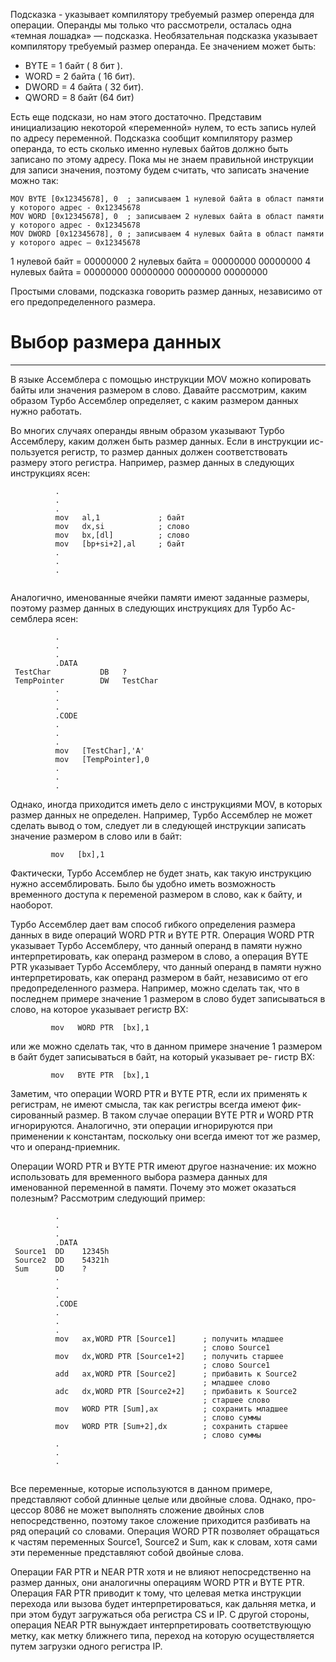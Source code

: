 Подсказка - указывает компилятору требуемый размер оперенда для операции. Операнды мы только что рассмотрели, осталась одна «темная лошадка» — подсказка. Необязательная подсказка указывает компилятору требуемый размер операнда. Ее значением может быть:

 - BYTE = 1 байт ( 8 бит ).
 - WORD = 2 байта ( 16 бит).
 - DWORD = 4 байта ( 32 бит).
 - QWORD = 8 байт (64 бит)

Есть еще подскази, но нам этого достаточно. Представим инициализацию некоторой «переменной» нулем, то есть запись нулей по
адресу переменной. Подсказка сообщит компилятору размер операнда, то есть сколько именно нулевых байтов должно быть записано
по этому адресу. Пока мы не знаем правильной инструкции для записи значения, поэтому будем считать, что записать значение
можно так:


```
MOV BYTE [0x12345678], 0  ; записываем 1 нулевой байтa в област памяти у которого адрес - 0x12345678
MOV WORD [0x12345678], 0  ; записываем 2 нулевых байта в област памяти у которого адрес - 0x12345678
MOV DWORD [0x12345678], 0 ; записываем 4 нулевых байта в област памяти у которого адрес – 0x12345678
  ```

1 нулевой байт = 00000000
2 нулевых байта = 00000000 00000000
4 нулевых байта = 00000000 00000000 00000000 00000000

Простыми словами, подсказка говорить размер данных, независимо от его предопределенного размера.

# Выбор размера данных
-----------------------------------------------------------------

В языке Ассемблера с помощью инструкции MOV можно копировать байты  или  значения  размером в слово. Давайте рассмотрим, каким образом Турбо Ассемблер определяет, с каким размером данных нужно
работать.

Во многих случаях операнды явным образом указывают Турбо Ассемблеру,  каким должен быть размер данных. Если в инструкции ис-
пользуется регистр, то размер данных должен соответствовать  размеру этого регистра. Например, размер данных в следующих инструкциях ясен:


```
          .
          .
          .
          mov   al,1             ; байт
          mov   dx,si            ; слово
          mov   bx,[dl]          ; слово
          mov   [bp+si+2],al     ; байт
          .
          .
          .


```
	 
Аналогично, именованные ячейки памяти имеют заданные  размеры,  поэтому  размер данных в следующих инструкциях для Турбо Ас-
семблера ясен:


```
          .
          .
          .
          .DATA
 TestChar           DB   ?
 TempPointer        DW   TestChar
          .
          .
          .
          .CODE
          .
          .
          .
          mov   [TestChar],'A'
          mov   [TempPointer],0
          .
          .
          .

```

Однако, иногда приходится иметь дело с инструкциями  MOV,  в которых  размер данных не определен. Например, Турбо Ассемблер не
может сделать вывод о том, следует ли в следующей инструкции  записать значение размером в слово или в байт:


```
         mov   [bx],1

```

Фактически, Турбо Ассемблер не будет знать, как такую  инструкцию нужно ассемблировать.  Было бы  удобно  иметь  возможность
временного доступа к переменой размером в слово,  как к байту,  и наоборот.

Турбо Ассемблер дает вам способ гибкого определения  размера данных  в  виде  операций  WORD PTR и BYTE PTR. Операция WORD PTR указывает Турбо Ассемблеру, что данный операнд в памяти нужно интерпретировать, как операнд размером в слово, а операция BYTE PTR указывает Турбо Ассемблеру, что данный операнд в памяти нужно интерпретировать,  как  операнд  размером в байт, независимо от его предопределенного размера. Например, можно  сделать  так,  что  в последнем  примере значение 1 размером в слово будет записываться в слово, на которое указывает регистр BX:


```
		 mov   WORD PTR  [bx],1

```

или же можно сделать так, что в данном примере значение 1  размером  в  байт  будет записываться в байт, на который указывает ре-
гистр BX:

```
         mov   BYTE PTR  [bx],1
```


Заметим, что операции WORD PTR и BYTE PTR, если их применять к  регистрам, не имеют смысла, так как регистры всегда имеют фик-
сированный размер. В таком случае операции BYTE PTR  и  WORD  PTR игнорируются.  Аналогично, эти операции игнорируются при применении к константам, поскольку они всегда имеют тот же размер, что и операнд-приемник.

Операции WORD PTR и BYTE PTR  имеют  другое  назначение:  их можно  использовать для временного выбора размера данных для именованной  переменной  в  памяти.  Почему  это   может   оказаться полезным? Рассмотрим следующий пример:


```
          .
          .
          .
          .DATA
 Source1  DD    12345h
 Source2  DD    54321h
 Sum      DD    ?
          .
          .
          .
          .CODE
          .
          .
          .
          mov   ax,WORD PTR [Source1]      ; получить младшее
                                           ; слово Source1
          mov   dx,WORD PTR [Source1+2]    ; получить старшее
                                           ; слово Source1
          add   ax,WORD PTR [Source2]      ; прибавить к Source2
                                           ; младшее слово
          adc   dx,WORD PTR [Source2+2]    ; прибавить к Source2
                                           ; старшее слово
          mov   WORD PTR [Sum],ax          ; сохранить младшее
                                           ; слово суммы
          mov   WORD PTR [Sum+2],dx        ; сохранить старшее
                                           ; слово суммы
          .
          .
          .


```

Все переменные,   которые  используются  в  данном  примере, представляют собой длинные целые или двойные слова.  Однако, про-
цессор  8086  не может выполнять сложение двойных слов непосредственно, поэтому такое сложение приходится разбивать на ряд операций  со словами.  Операция WORD PTR позволяет обращаться к частям переменных Source1,  Source2 и Sum,  как к словам,  хотя сами эти переменные представляют собой двойные слова.

Операции FAR PTR и NEAR PTR хотя и не влияют непосредственно на  размер  данных, они аналогичны операциям WORD PTR и BYTE PTR. Операция FAR PTR приводит к тому, что  целевая  метка  инструкции перехода  или вызова будет интерпретироваться, как дальняя метка, и при этом будут загружаться оба регистра CS и IP. С другой  стороны,  операция NEAR PTR вынуждает интерпретировать соответствующую метку, как метку ближнего типа,  переход  на  которую  осуществляется путем загрузки одного регистра IP.


